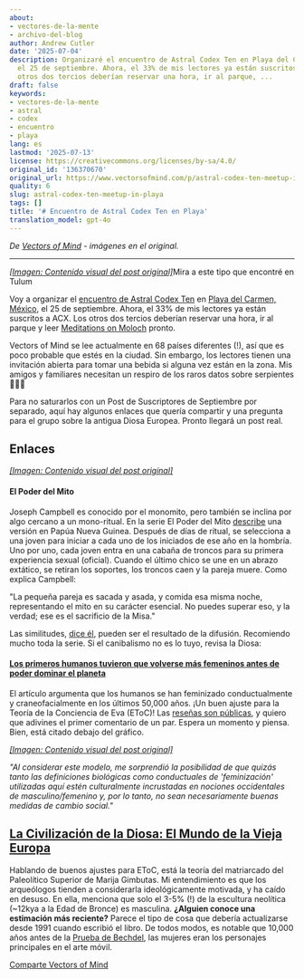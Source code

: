 ```yaml
---
about:
- vectores-de-la-mente
- archivo-del-blog
author: Andrew Cutler
date: '2025-07-04'
description: Organizaré el encuentro de Astral Codex Ten en Playa del Carmen, México,
  el 25 de septiembre. Ahora, el 33% de mis lectores ya están suscritos a ACX. Los
  otros dos tercios deberían reservar una hora, ir al parque, ...
draft: false
keywords:
- vectores-de-la-mente
- astral
- codex
- encuentro
- playa
lang: es
lastmod: '2025-07-13'
license: https://creativecommons.org/licenses/by-sa/4.0/
original_id: '136370670'
original_url: https://www.vectorsofmind.com/p/astral-codex-ten-meetup-in-playa
quality: 6
slug: astral-codex-ten-meetup-in-playa
tags: []
title: '# Encuentro de Astral Codex Ten en Playa'
translation_model: gpt-4o
---
```


*De [Vectors of Mind](https://www.vectorsofmind.com/p/astral-codex-ten-meetup-in-playa) - imágenes en el original.*

---

[*[Imagen: Contenido visual del post original]*](https://substackcdn.com/image/fetch/$s_!tZtG!,f_auto,q_auto:good,fl_progressive:steep/https%3A%2F%2Fsubstack-post-media.s3.amazonaws.com%2Fpublic%2Fimages%2F2e81d7f0-df3d-4c8e-945e-338304ba09fe_6000x4000.jpeg)Mira a este tipo que encontré en Tulum

Voy a organizar el [encuentro de Astral Codex Ten](https://astralcodexten.substack.com/i/136380189/mexico) en [Playa del Carmen, México](https://www.instagram.com/mexican.street.art/), el 25 de septiembre. Ahora, el 33% de mis lectores ya están suscritos a ACX. Los otros dos tercios deberían reservar una hora, ir al parque y leer [Meditations on Moloch](https://slatestarcodex.com/2014/07/30/meditations-on-moloch/) pronto.

Vectors of Mind se lee actualmente en 68 países diferentes (!), así que es poco probable que estés en la ciudad. Sin embargo, los lectores tienen una invitación abierta para tomar una bebida si alguna vez están en la zona. Mis amigos y familiares necesitan un respiro de los raros datos sobre serpientes 🐍🐍🐍

Para no saturarlos con un Post de Suscriptores de Septiembre por separado, aquí hay algunos enlaces que quería compartir y una pregunta para el grupo sobre la antigua Diosa Europea. Pronto llegará un post real.

## Enlaces

[*[Imagen: Contenido visual del post original]*](https://substackcdn.com/image/fetch/$s_!M1dP!,f_auto,q_auto:good,fl_progressive:steep/https%3A%2F%2Fsubstack-post-media.s3.amazonaws.com%2Fpublic%2Fimages%2F792d4212-5361-4ac9-91a8-6b38bc044c92_1344x896.png)

#### El Poder del Mito

Joseph Campbell es conocido por el monomito, pero también se inclina por algo cercano a un mono-ritual. En la serie El Poder del Mito [describe](https://youtu.be/hEqR73j_oMY?si=cFBkyC8X-6yQB_yt&t=1016) una versión en Papúa Nueva Guinea. Después de días de ritual, se selecciona a una joven para iniciar a cada uno de los iniciados de ese año en la hombría. Uno por uno, cada joven entra en una cabaña de troncos para su primera experiencia sexual (oficial). Cuando el último chico se une en un abrazo extático, se retiran los soportes, los troncos caen y la pareja muere. Como explica Campbell:

"La pequeña pareja es sacada y asada, y comida esa misma noche, representando el mito en su carácter esencial. No puedes superar eso, y la verdad; ese es el sacrificio de la Misa."

Las similitudes, [dice él](https://youtu.be/hEqR73j_oMY?si=59PGfZhr5aubaZVh&t=934), pueden ser el resultado de la difusión. Recomiendo mucho toda la serie. Si el canibalismo no es lo tuyo, revisa la Diosa:

#### [Los primeros humanos tuvieron que volverse más femeninos antes de poder dominar el planeta](https://theconversation.com/early-humans-had-to-become-more-feminine-before-they-could-dominate-the-planet-42952#)

El artículo argumenta que los humanos se han feminizado conductualmente y craneofacialmente en los últimos 50,000 años. ¡Un buen ajuste para la Teoría de la Conciencia de Eva (EToC)! Las [reseñas son públicas](https://sci-hub.se/10.1086/677209), y quiero que adivines el primer comentario de un par. Espera un momento y piensa. Bien, está citado debajo del gráfico.

[*[Imagen: Contenido visual del post original]*](https://substackcdn.com/image/fetch/$s_!VkwB!,f_auto,q_auto:good,fl_progressive:steep/https%3A%2F%2Fsubstack-post-media.s3.amazonaws.com%2Fpublic%2Fimages%2F62185165-4f07-40b5-abf1-39979ac407ca_754x426.jpeg)

_"Al considerar este modelo, me sorprendió la posibilidad de que quizás tanto las definiciones biológicas como conductuales de 'feminización' utilizadas aquí estén culturalmente incrustadas en nociones occidentales de masculino/femenino y, por lo tanto, no sean necesariamente buenas medidas de cambio social."_

## **[La Civilización de la Diosa: El Mundo de la Vieja Europa](https://www.amazon.com/Civilization-Goddess-World-Old-Europe/dp/0062508040)**

Hablando de buenos ajustes para EToC, está la teoría del matriarcado del Paleolítico Superior de Marija Gimbutas. Mi entendimiento es que los arqueólogos tienden a considerarla ideológicamente motivada, y ha caído en desuso. En ella, menciona que solo el 3-5% (!) de la escultura neolítica (~12kya a la Edad de Bronce) es masculina. **¿Alguien conoce una estimación más reciente?** Parece el tipo de cosa que debería actualizarse desde 1991 cuando escribió el libro. De todos modos, es notable que 10,000 años antes de la [Prueba de Bechdel](https://en.wikipedia.org/wiki/Bechdel_test), las mujeres eran los personajes principales en el arte móvil.

[Comparte Vectors of Mind](https://www.vectorsofmind.com/?utm_source=substack&utm_medium=email&utm_content=share&action=share)